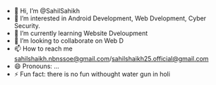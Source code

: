 - 👋 Hi, I’m @SahilSahikh
- 👀 I’m interested in Android Development, Web Dvelopment, Cyber Security.
- 🌱 I’m currently learning Website Dveloupment
- 💞️ I’m looking to collaborate on Web D
- 📫 How to reach me sahilshaikh.nbnssoe@gmail.com/sahilshaikh25.official@gmail.com  
- 😄 Pronouns: ...
- ⚡ Fun fact: there is no fun withought water gun in holi

<!---
SahilSahikh/SahilSahikh is a ✨ special ✨ repository because its `README.md` (this file) appears on your GitHub profile.
You can click the Preview link to take a look at your changes.
--->

